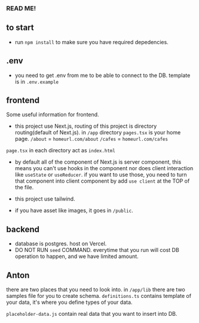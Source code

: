 ### READ ME!

## to start

- run `npm install` to make sure you have required depedencies.

## .env

- you need to get .env from me to be able to connect to the DB. template is in `.env.example`

## frontend

Some useful information for frontend.

- this project use Next.js, routing of this project is directory routing(default of Next.js). in `/app` directory `pages.tsx` is your home page.
  `/about` = `homeurl.com/about`
  `/cafes` = `homeurl.com/cafes`

`page.tsx` in each directory act as `index.html`

- by default all of the component of Next.js is server component, this means you can't use hooks in the component nor does client interaction like `useState` or `useReducer`.
  if you want to use those, you need to turn that component into client component by add `use client` at the TOP of the file.

- this project use tailwind.
- if you have asset like images, it goes in `/public`.

## backend

- database is postgres. host on Vercel.
- DO NOT RUN `seed` COMMAND. everytime that you run will cost DB operation to happen, and we have limited amount.

## Anton

there are two places that you need to look into. in `/app/lib` there are two samples file for you to create schema. `definitions.ts` contains template of your data, it's where you define types of your data.

`placeholder-data.js` contain real data that you want to insert into DB.
